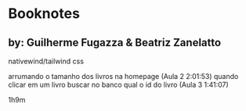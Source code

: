 # Booknotes
## by: Guilherme Fugazza & Beatriz Zanelatto


nativewind/tailwind css

arrumando o tamanho dos livros na homepage (Aula 2 2:01:53)
quando clicar em um livro buscar no banco qual o id do livro (Aula 3 1:41:07)

1h9m